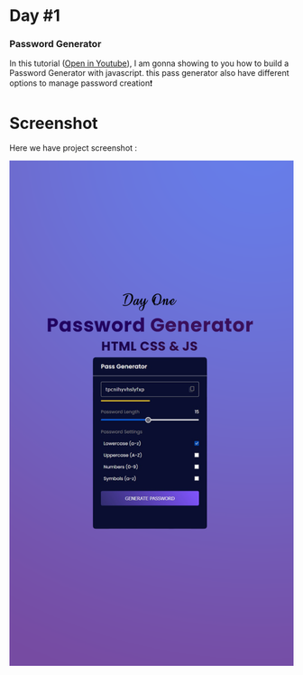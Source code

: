 
# Day #1

### Password Generator ###

In this tutorial ([Open in Youtube](https://youtu.be/cvi-pzGfuBM?si=3HQXojN4jsuEXjwO)), I am gonna showing to you how to build a Password Generator with javascript. this pass generator also have different options to manage password creation❗️

# Screenshot ###

Here we have project screenshot :

![screenshot](ScreenShot.png)
